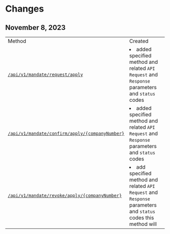 # Changes

<!-- Maintain a changelog or release notes section
to inform users about updates, changes, and new features in different API versions -->

## November 8, 2023

<table>
<tr>
<td>Method</td>
<td>Created</td>
</tr>
<tr>
<td><a href="Create-mandate-for-companies-access-for.md"><code>/api/v1/mandate/request/apply</code></a></td>
<td>
<list>
<li>added specified method and related <code>API</code> <code>Request</code> and <code>Response</code> parameters and <code>status</code> codes</li>
</list>
</td>
</tr>
<tr>
<td><a href="Grant-access-of-mandate.md"><code>/api/v1/mandate/confirm/apply/{companyNumber}</code></a></td>
<td>
<list>
<li>added specified method and related <code>API</code> <code>Request</code> and <code>Response</code> parameters and <code>status</code> codes</li>
</list>
</td>
</tr>
<tr>
<td><a href="Revoke-mandate-by-company-number.md"><code>/api/v1/mandate/revoke/apply/{companyNumber}</code></a></td>
<td>
<list>
<li>add specified method and related <code>API</code> <code>Request</code> and <code>Response</code> parameters and <code>status</code> codes  this method will</li>
</list>
</td>
</tr>
</table>